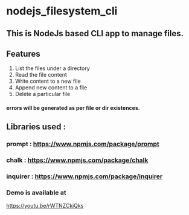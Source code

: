 # nodejs_filesystem_cli

## This is NodeJs based CLI app to manage files.

## Features
1. List the files under a directory
2. Read the file content
3. Write content to a new file
4. Append new content to a file
5. Delete a particular file

#### errors will be generated as per file or dir existences.

## Libraries used :
### prompt : https://www.npmjs.com/package/prompt
### chalk : https://www.npmjs.com/package/chalk
### inquirer : https://www.npmjs.com/package/inquirer
### Demo is available at

https://youtu.be/rWTNZCkiQks
